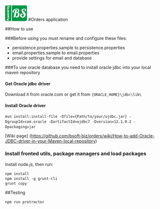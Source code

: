 <a href="http://bsoft.biz/">![Business Software, Ltd](src/main/resources/poweredby.png)</a>
#Orders application

##How to use

###Before using you must rename and configure these files:
* persistence.properties.sample to persistence.properties
* email.properties.sample to email.properties
* provide settings for email and database

###To use oracle database you need to install oracle jdbc into your local maven repository
#### Get Oracle jdbc driver
Download it from oracle.com or get it from `{ORACLE_HOME}\jdbc\lib\`

#### Install Oracle driver
`mvn install:install-file -Dfile={Path/to/your/ojdbc.jar} -DgroupId=com.oracle -DartifactId=ojdbc7 -Dversion=12.1.0.2 -Dpackaging=jar`

[Wiki page] (https://github.com/bsoft-biz/orders/wiki/How-to-add-Oracle-JDBC-driver-in-your-Maven-local-repository)

### Install fronted utils, package managers and load packages
Install node.js, then run:
```
npm install
npm install -g grunt-cli
grunt copy
```


##Testing
```
npm run protractor
```
